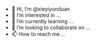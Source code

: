 - 👋 Hi, I’m @xieyiyunduan
- 👀 I’m interested in ...
- 🌱 I’m currently learning ...
- 💞️ I’m looking to collaborate on ...
- 📫 How to reach me ...

<!---
xieyiyunduan/xieyiyunduan is a ✨ special ✨ repository because its `README.md` (this file) appears on your GitHub profile.
You can click the Preview link to take a look at your chang
